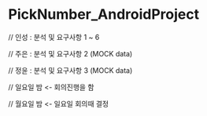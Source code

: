 # PickNumber_AndroidProject

// 인성 : 분석 및 요구사항 1 ~ 6 

// 주은 : 분석 및 요구사항 2 (MOCK data)

// 정윤 : 분석 및 요구사항 3 (MOCK data)  

// 일요일 밤 <- 회의진행을 함

// 월요일 밤 <- 일요일 회의때 결정